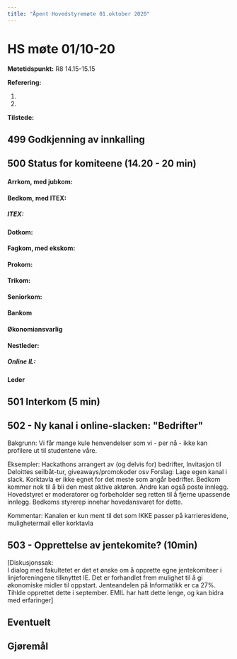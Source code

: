 ```yaml
---
title: "Åpent Hovedstyremøte 01.oktober 2020"
---
```


# HS møte 01/10-20  

**Møtetidspunkt:** R8 14.15-15.15  

**Referering:**  

1.
2.    

**Tilstede:**


## 499 Godkjenning av innkalling

## 500 Status for komiteene (14.20 - 20 min)

#### Arrkom, med jubkom:   

#### Bedkom, med ITEX:

##### ITEX: 

#### Dotkom:

#### Fagkom, med ekskom:
 
#### Prokom: 

#### Trikom:

#### Seniorkom:

#### Bankom

#### Økonomiansvarlig  

#### Nestleder:

##### Online IL:  

#### Leder  

## 501 Interkom (5 min)

## 502 - Ny kanal i online-slacken: "Bedrifter"
Bakgrunn: Vi får mange kule henvendelser som vi - per nå - ikke kan profilere ut til studentene våre.

Eksempler: Hackathons arrangert av (og delvis for) bedrifter, Invitasjon til Deloittes seilbåt-tur, giveaways/promokoder osv
Forslag: Lage egen kanal i slack. Korktavla er ikke egnet for det meste som angår bedrifter. Bedkom kommer nok til å bli den mest aktive aktøren. Andre kan også poste innlegg. Hovedstyret er moderatorer og forbeholder seg retten til å fjerne upassende innlegg. Bedkoms styrerep innehar hovedansvaret for dette. 

Kommentar: Kanalen er kun ment til det som IKKE passer på karrieresidene, mulighetermail eller korktavla

## 503 - Opprettelse av jentekomite? (10min)
[Diskusjonssak:  
I dialog med fakultetet er det et ønske om å opprette egne jentekomiteer i linjeforeningene tilknyttet IE. Det er forhandlet frem mulighet til å gi økonomiske midler til oppstart. Jenteandelen på Informatikk er ca 27%. Tihlde opprettet dette i september. EMIL har hatt dette lenge, og kan bidra med erfaringer]


## Eventuelt

## Gjøremål